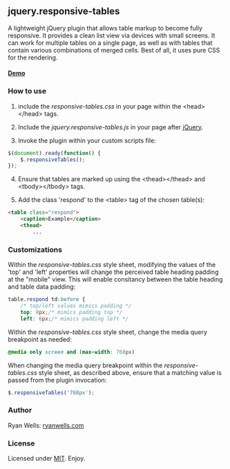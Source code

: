 ## jquery.responsive-tables

A lightweight jQuery plugin  that allows table markup to become fully responsive. It provides a clean list  view via devices with small screens. It can work for multiple tables on a  single page, as well as with tables that contain various combinations of merged  cells. Best of all, it uses pure CSS for the rendering. 

#### <a href="http://ryanwells.com/examples/responsive-tables/" target="_blank">Demo</a>

### How to use

1. include the <em>responsive-tables.css</em> in your page within the &lt;head&gt;&lt;/head&gt; tags.

2. Include the <em>jquery.responsive-tables.js</em> in your page after <a href="http://jquery.com/download/" target="_blank">jQuery</a>.

3. Invoke the plugin within your custom scripts file: 
```javascript
$(document).ready(function() {
    $.responsiveTables();    
});    
```
4. Ensure that tables are marked up using the &lt;thead&gt;&lt;/thead&gt; and &lt;tbody&gt;&lt;/tbody&gt; tags.

5. Add the class 'respond' to the &lt;table&gt; tag of the chosen table(s):
```html
<table class="respond">
    <caption>Example</caption>
    <thead>
        ...
```
### Customizations 

Within the <em>responsive-tables.css</em> style sheet, modifying the values of the 'top' and 'left' properties will change the perceived table heading padding at the &quot;mobile&quot; view. This will enable consitancy between the table heading and table data padding:
```css
table.respond td:before { 
    /* top/left values mimics padding */
    top: 8px;/* mimics padding top */
    left: 6px;/* mimics padding left */
```

Within the <em>responsive-tables.css</em> style sheet, change the media query breakpoint as needed:
```css
@media only screen and (max-width: 768px) 
```
When changing the media query breakpoint within the <em>responsive-tables.css</em> style sheet, as described above, ensure that a matching value is passed from the plugin invocation: 
```javascript
$.responsiveTables('768px');    
```

### Author

Ryan Wells: [ryanwells.com][twitter]

### License

Licensed under [MIT][mit]. Enjoy.

[twitter]: http://ryanwells.com
[mit]: http://www.opensource.org/licenses/mit-license.php
[jquery]: http://jquery.com/
